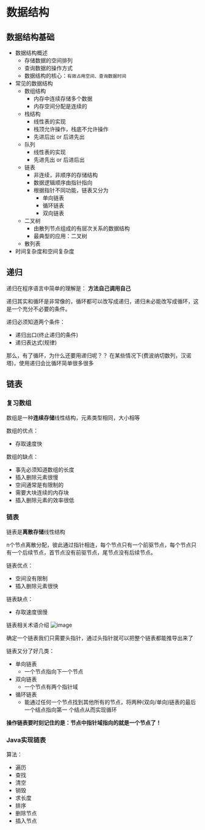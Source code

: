 # 数据结构
## 数据结构基础
- 数据结构概述
    - 存储数据的空间排列
    - 查询数据的操作方式
    - 数据结构的核心：`有效占用空间、查询数据时间`
- 常见的数据结构
    - 数组结构
        - 内存中连续存储多个数据
        - 内存空间分配是连续的
    - 栈结构
        - 线性表的实现
        - 栈顶允许操作，栈底不允许操作
        - 先进后出 or 后进先出
    - 队列
        - 线性表的实现
        - 先进先出 or 后进后出
    - 链表
        - 非连续，非顺序的存储结构
        - 数据逻辑顺序由指针指向
        - 根据指针不同功能，链表又分为
            - 单向链表
            - 循环链表
            - 双向链表
    - 二叉树
        - 由散列节点组成的有层次关系的数据结构
        - 最典型的应用：二叉树
    - 散列表
- 时间复杂度和空间复杂度

## 递归
递归在程序语言中简单的理解是： **方法自己调用自己**

递归其实和循环是非常像的，循环都可以改写成递归，递归未必能改写成循环，这是一个充分不必要的条件。

递归必须知道两个条件：
- 递归出口(终止递归的条件)
- 递归表达式(规律)

那么，有了循环，为什么还要用递归呢？？ 在某些情况下(费波纳切数列，汉诺塔)，使用递归会比循环简单很多很多

## 链表

### 复习数组
数组是一种**连续存储**线性结构，元素类型相同，大小相等

数组的优点：
- 存取速度快

数组的缺点：
- 事先必须知道数组的长度
- 插入删除元素很慢
- 空间通常是有限制的
- 需要大块连续的内存块
- 插入删除元素的效率很低

### 链表
链表是**离散存储**线性结构

n个节点离散分配，彼此通过指针相连，每个节点只有一个前驱节点，每个节点只有一个后续节点，首节点没有前驱节点，尾节点没有后续节点。

链表优点：
- 空间没有限制
- 插入删除元素很快

链表缺点：
- 存取速度很慢


链表相关术语介绍
![image](http://m.qpic.cn/psc?/V12A7VgS03zLND/6RAq0V9V8Td2AB7JS6C71DqZhIX5Le.FCigUEtO4aLDfr0xYWJxQlsvNhJQPASensUhxDn9x4LzQvFK810bnqXkQEdNot07wCr2RiGAJCc4!/b&bo=fAboAwAAAAADN4M!&rf=viewer_4)

确定⼀个链表我们只需要头指针，通过头指针就可以把整个链表都能推导出来了

链表又分了好几类：
- 单向链表
    - 一个节点指向下一个节点
- 双向链表
    - 一个节点有两个指针域
- 循环链表
    - 能通过任何一个节点找到其他所有的节点，将两种(双向/单向)链表的最后一个结点指向第一
个结点从而实现循环

**操作链表要时刻记住的是：节点中指针域指向的就是一个节点了！**

### Java实现链表
算法：
- 遍历
- 查找
- 清空
- 销毁
- 求长度
- 排序
- 删除节点
- 插入节点